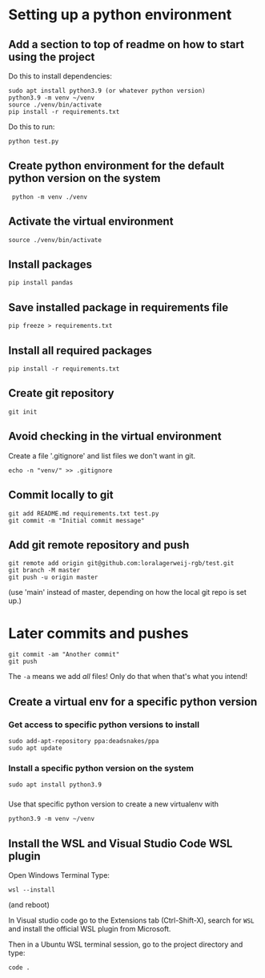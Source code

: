 # Setting up a python environment

## Add a section to top of readme on how to start using the project

Do this to install dependencies:
```
sudo apt install python3.9 (or whatever python version)
python3.9 -m venv ~/venv
source ./venv/bin/activate
pip install -r requirements.txt
```

Do this to run:
```
python test.py
```

## Create python environment for the default python version on the system
```
 python -m venv ./venv
 ```

 ## Activate the virtual environment
 ```
 source ./venv/bin/activate
 ```

 ## Install packages
 ```
 pip install pandas
 ```

## Save installed package in requirements file
 ```
 pip freeze > requirements.txt
 ```

## Install all required packages
```
pip install -r requirements.txt
```

## Create git repository
```
git init
```

## Avoid checking in the virtual environment

Create a file '.gitignore' and list files we don't want in git.

```
echo -n "venv/" >> .gitignore
```

## Commit locally to git
```
git add README.md requirements.txt test.py
git commit -m "Initial commit message"
```


## Add git remote repository and push

```
git remote add origin git@github.com:loralagerweij-rgb/test.git
git branch -M master
git push -u origin master
```

(use 'main' instead of master, depending on how the local git repo is set up.)

# Later commits and pushes
```
git commit -am "Another commit"
git push
```

The `-a` means we add _all_ files! Only do that when that's what you intend!

## Create a virtual env for a specific python version

### Get access to specific python versions to install
```
sudo add-apt-repository ppa:deadsnakes/ppa
sudo apt update
```

### Install a specific python version on the system
```
sudo apt install python3.9
```

###
Use that specific python version to create a new virtualenv with
```
python3.9 -m venv ~/venv
```

## Install the WSL and Visual Studio Code WSL plugin

Open Windows Terminal
Type:
```
wsl --install
```

(and reboot)

In Visual studio code go to the Extensions tab (Ctrl-Shift-X), search for `WSL` and install the official WSL plugin from Microsoft.

Then in a Ubuntu WSL terminal session, go to the project directory and type:

```
code .
```